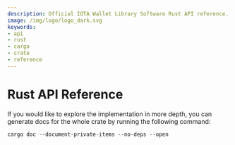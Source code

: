 ```yaml
---
description: Official IOTA Wallet Library Software Rust API reference.
image: /img/logo/logo_dark.svg
keywords:
- api
- rust
- cargo
- crate
- reference
---
```

# Rust API Reference

If you would like to explore the implementation in more depth, you can generate docs for the whole crate by running the  following command:

```
cargo doc --document-private-items --no-deps --open
```